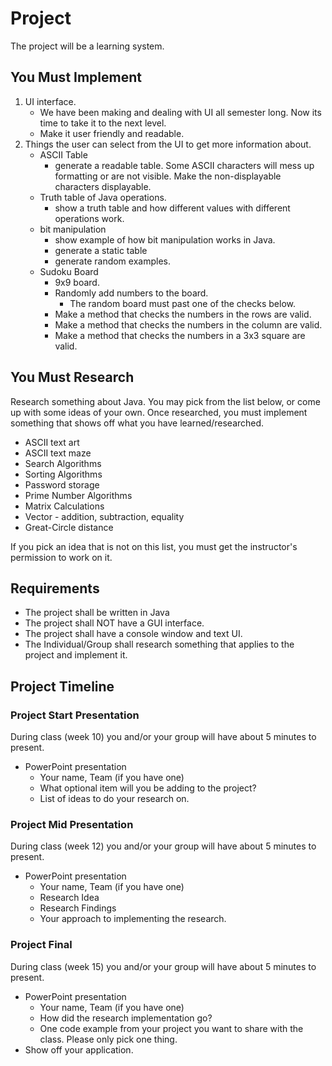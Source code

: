 # Project

The project will be a learning system.

## You Must Implement

1.  UI interface.
    -   We have been making and dealing with UI all semester long.
        Now its time to take it to the next level.
    -   Make it user friendly and readable.
2.  Things the user can select from the UI to get more information about.
    -   ASCII Table
        -   generate a readable table. Some ASCII characters will mess up
            formatting or are not visible. Make the non-displayable characters
            displayable.
    -   Truth table of Java operations.
        -   show a truth table and how different values with different operations
            work.
    -   bit manipulation
        -   show example of how bit manipulation works in Java.
        -   generate a static table
        -   generate random examples.
    -   Sudoku Board
        -   9x9 board.
        -   Randomly add numbers to the board.
            -   The random board must past one of the checks below.
        -   Make a method that checks the numbers in the rows are valid.
        -   Make a method that checks the numbers in the column are valid.
        -   Make a method that checks the numbers in a 3x3 square are valid.

## You Must Research

Research something about Java. You may pick from the list below, or come up
with some ideas of your own. Once researched, you must implement something
that shows off what you have learned/researched.

-   ASCII text art
-   ASCII text maze
-   Search Algorithms
-   Sorting Algorithms
-   Password storage
-   Prime Number Algorithms
-   Matrix Calculations
-   Vector - addition, subtraction, equality
-   Great-Circle distance

If you pick an idea that is not on this list, you must get the instructor's
permission to work on it.

## Requirements

-   The project shall be written in Java
-   The project shall NOT have a GUI interface.
-   The project shall have a console window and text UI.
-   The Individual/Group shall research something that applies to the project
    and implement it.

## Project Timeline

### Project Start Presentation

During class (week 10) you and/or your group will have about 5 minutes to
present.

-   PowerPoint presentation
    -   Your name, Team (if you have one)
    -   What optional item will you be adding to the project?
    -   List of ideas to do your research on.

### Project Mid Presentation

During class (week 12) you and/or your group will have about 5 minutes to
present.

-   PowerPoint presentation
    -   Your name, Team (if you have one)
    -   Research Idea
    -   Research Findings
    -   Your approach to implementing the research.

### Project Final

During class (week 15) you and/or your group will have about 5 minutes to
present.

-   PowerPoint presentation
    -   Your name, Team (if you have one)
    -   How did the research implementation go?
    -   One code example from your project you want to share with the class.
        Please only pick one thing.
-   Show off your application.
